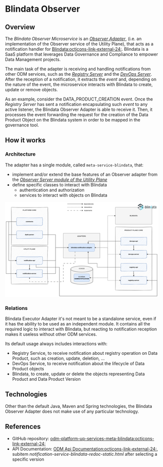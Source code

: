 # Blindata Observer

## Overview

The _Blindata Observer Microservice_ is an [_Observer Adapter_](../index.md),
(i.e. an implementation of the Observer service of the Utility Plane),
that acts as a notification handler for <a href="https://blindata.io/"
target="_blank">Blindata:octicons-link-external-24:</a>.
Blindata is a SaaS platform that leverages Data Governance and Compliance to empower Data Management projects.

The main task of the adapter is receiving and handling notifications from other ODM services, such as the [_Registry Server_](../../../product-plane/registry.md) and the [_DevOps Server_](../../../product-plane/devops.md).
After the reception of a notification, it extracts the _event_ and, depending on the nature of the event, the microservice interacts with Blindata to create, update or remove objects.

As an example, consider the DATA_PRODUCT_CREATION event. Once the _Registry Server_ has sent a notification encapsulating such _event_ to any active listener, the Blindata Observer Adapter is able to receive it. Then, it processes the event forwarding the request for the creation of the Data Product Object on the Blindata system in order to be mapped in the governance tool.


## How it works

### Architecture
The adapter has a single module, called `meta-service-blindata`, that:

* implement and/or extend the base features of an Observer adapter from the [_Observer Server module of the Utility Plane_](../index.md)
* define specific classes to interact with Blindata
  * authentication and authorization
  * services to interact with objects on Blindata 

![Blindata-Observer-diagram](../../../../images/architecture/utility-plane/observer/adapters/blindata_observer_architecture.png)

### Relations

Blindata Executor Adapter it's not meant to be a standalone service,
even if it has the ability to be used as an independent module. 
It contains all the required logic to interact with Blindata, but reacting to notification reception makes it useless 
without other ODM services.

Its default usage always includes interactions with:

* Registry Service, to receive notification about registry operation on Data Product, such as creation, update, deletion, ...
* DevOps Service, to receive notification about the lifecycle of Data Product objects
* Blindata, to create, update or delete the objects representing Data Product and Data Product Version


## Technologies

Other than the default Java, Maven and Spring technologies,
the Blindata Observer Adapter does not make use of any particular technology.

## References

* GitHub repository: <a href="https://github.com/opendatamesh-initiative/odm-platform-up-services-meta-blindata" target="_blank">odm-platform-up-services-meta-blindata:octicons-link-external-24:</a>
* API Documentation: <a href="https://opendatamesh-initiative.github.io/odm-api-doc/doc.html" target="_blank">ODM Api Documentation:octicons-link-external-24:</a>, subitem _notification-service-blindata-redoc-static.html_ after selecting a specific version